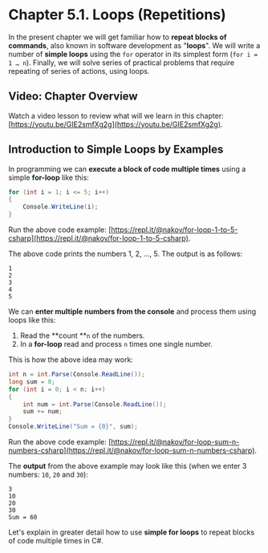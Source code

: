 # Chapter 5.1. Loops \(Repetitions\)

In the present chapter we will get familiar how to **repeat blocks of commands**, also known in software development as "**loops**". We will write a number of **simple loops** using the `for` operator in its simplest form (`for i = 1 … n`). Finally, we will solve series of practical problems that require repeating of series of actions, using loops.

## Video: Chapter Overview

Watch a video lesson to review what will we learn in this chapter: [https://youtu.be/GIE2smfXg2g](https://youtu.be/GIE2smfXg2g).

## Introduction to Simple Loops by Examples

In programming we can **execute a block of code multiple times** using a simple **for-loop** like this:

```csharp
for (int i = 1; i <= 5; i++)
{
    Console.WriteLine(i);
}
```

Run the above code example: [https://repl.it/@nakov/for-loop-1-to-5-csharp](https://repl.it/@nakov/for-loop-1-to-5-csharp).

The above code prints the numbers 1, 2, ..., 5. The output is as follows:

```
1
2
3
4
5
```

We can **enter multiple numbers from the console** and process them using loops like this:

1. Read the **count **`n` of the numbers.
2. In a **for-loop** read and process `n` times one single number.

This is how the above idea may work:

```csharp
int n = int.Parse(Console.ReadLine());
long sum = 0;
for (int i = 0; i < n; i++)
{
    int num = int.Parse(Console.ReadLine());
    sum += num;
}
Console.WriteLine("Sum = {0}", sum);
```

Run the above code example: [https://repl.it/@nakov/for-loop-sum-n-numbers-csharp](https://repl.it/@nakov/for-loop-sum-n-numbers-csharp).

The **output** from the above example may look like this \(when we enter 3 numbers: `10`, `20` and `30`\):

```
3
10
20
30
Sum = 60
```

Let's explain in greater detail how to use **simple for loops** to repeat blocks of code multiple times in C\#.

